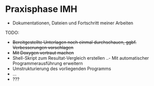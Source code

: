 # Praxisphase IMH
- Dokumentationen, Dateien und Fortschritt meiner Arbeiten

TODO:
- ~~Bereitgestellte Unterlagen noch einmal durchschauen, ggbf. Verbesserungen vorschlagen~~
- ~~Mit Doxygen vertraut machen~~
- Shell-Skript zum Resultat-Vergleich erstellen
..- Mit automatischer Programmerausführung erweitern
- Umstrukturierung des vorliegenden Programms
- ...
- ???


